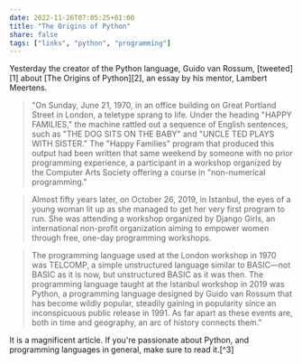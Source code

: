 ```yaml
---
date: 2022-11-26T07:05:25+01:00
title: "The Origins of Python"
share: false
tags: ["links", "python", "programming"]
---
```

Yesterday the creator of the Python language, Guido van Rossum, [tweeted][1]
about [The Origins of Python][2], an essay by his mentor, Lambert Meertens. 


> "On Sunday, June 21, 1970, in an office building on Great Portland Street in
> London, a teletype sprang to life. Under the heading "HAPPY FAMILIES," the
> machine rattled out a sequence of English sentences, such as "THE DOG SITS ON
> THE BABY" and "UNCLE TED PLAYS WITH SISTER." The "Happy Families" program
> that produced this output had been written that same weekend by someone with
> no prior programming experience, a participant in a workshop organized by the
> Computer Arts Society offering a course in "non-numerical programming."

> Almost fifty years later, on October 26, 2019, in Istanbul, the eyes of a
> young woman lit up as she managed to get her very first program to run. She
> was attending a workshop organized by Django Girls, an international
> non-profit organization aiming to empower women through free, one-day
> programming workshops. 

>The programming language used at the London workshop in 1970 was TELCOMP, a
>simple unstructured language similar to BASIC—not BASIC as it is now, but
>unstructured BASIC as it was then. The programming language taught at the
>Istanbul workshop in 2019 was Python, a programming language designed by Guido
>van Rossum that has become wildly popular, steadily gaining in popularity
>since an inconspicuous public release in 1991. As far apart as these events
>are, both in time and geography, an arc of history connects them."

It is a magnificent article. If you're passionate about Python, and programming
languages in general, make sure to read it.[^3]

